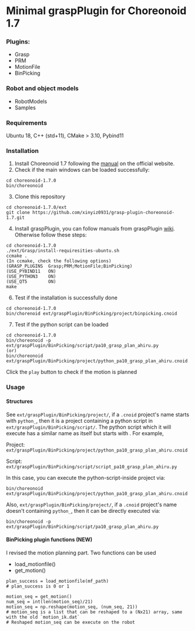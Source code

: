 # Minimal graspPlugin for Choreonoid 1.7

### Plugins: 
- Grasp
- PRM
- MotionFile
- BinPicking

### Robot and object models
- RobotModels
- Samples

### Requirements
Ubuntu 18, C++ (std+11), CMake > 3.10, Pybind11

### Installation

1. Install Choreonoid 1.7 following the [manual](https://choreonoid.org/ja/documents/1.7/index.html) on the official website. 
2. Check if the main windows can be loaded successfully: 
```
cd choreonoid-1.7.0
bin/choreonoid
```
3. Clone this repository
```
cd choreonoid-1.7.0/ext
git clone https://github.com/xinyiz0931/grasp-plugin-choreonoid-1.7.git
```
4. Install graspPlugin, you can follow manuals from graspPlugin [wiki](http://www.hlab.sys.es.osaka-u.ac.jp/grasp/ja/node/311). Otherwise follow these steps: 
```
cd choreonoid-1.7.0
./ext/Grasp/install-requiresities-ubuntu.sh
ccmake .
(In ccmake, check the following options) 
(GRASP_PLUGINS  Grasp;PRM;MotionFile;BinPicking)
(USE_PYBIND11   ON)
(USE_PYTHON3    ON)
(USE_QT5        ON)
make
```
6. Test if the installation is successfully done
```
cd choreonoid-1.7.0
bin/chorenoid ext/graspPlugin/BinPicking/project/binpicking.cnoid
```
7. Test if the python script can be loaded
```
cd choreonoid-1.7.0
bin/choreonoid -p ext/graspPlugin/BinPicking/script/pa10_grasp_plan_ahiru.py
(or)
bin/choreonoid ext/graspPlugin/BinPicking/project/python_pa10_grasp_plan_ahiru.cnoid
```
Click the `play` button to check if the motion is planned

### Usage

#### Structures

See `ext/graspPlugin/BinPicking/project/`, if a `.cnoid` project's name starts with `python_`, then it is a project containing a python script in `ext/graspPlugin/BinPicking/script/`. The python script which it will execute has a similar name as itself but starts with . For example, 

Project: `ext/graspPlugin/BinPicking/project/python_pa10_grasp_plan_ahiru.cnoid`

Script: `ext/graspPlugin/BinPicking/script/script_pa10_grasp_plan_ahiru.py`

In this case, you can execute the python-script-inside project via: 
```
bin/choreonoid ext/graspPlugin/BinPicking/project/python_pa10_grasp_plan_ahiru.cnoid
```

Also, `ext/graspPlugin/BinPicking/project/`, if a `.cnoid` project's name doesn't containing `python_`, then it can be directly executed via: 
```
bin/choreonoid -p ext/graspPlugin/BinPicking/script/pa10_grasp_plan_ahiru.py
```

#### BinPicking plugin functions (NEW)

I revised the motion planning part. Two functions can be used

- load_motionfile()
- get_motion()

```
plan_success = load_motionfile(mf_path)
# plan_success is 0 or 1

motion_seq = get_motion()
num_seq = int(len(motion_seq)/21)
motion_seq = np.reshape(motion_seq, (num_seq, 21))
# motion_seq is a list that can be reshaped to a (Nx21) array, same with the old `motion_ik.dat`
# Reshaped motion_seq can be execute on the robot
```
